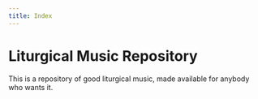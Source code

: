 ```yaml
---
title: Index
---
```

# Liturgical Music Repository
This is a repository of good liturgical music, made available for anybody who wants it.